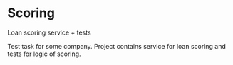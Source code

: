 # Scoring
Loan scoring service + tests

Test task for some company. Project contains service for loan scoring and tests for logic of scoring. 
